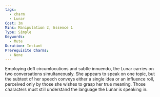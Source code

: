 ```yaml
---
tags:
  - charm
  - Lunar
Cost: 3m
Mins: Manipulation 2, Essence 1
Type: Simple
Keywords:
  - Mute
Duration: Instant
Prerequisite Charms:
  - None
---
```

Employing deft circumlocutions and subtle innuendo, the Lunar carries on two conversations simultaneously. She appears to speak on one topic, but the subtext of her speech conveys either a single idea or an influence roll, perceived only by those she wishes to grasp her true meaning. Those characters must still understand the language the Lunar is speaking in.